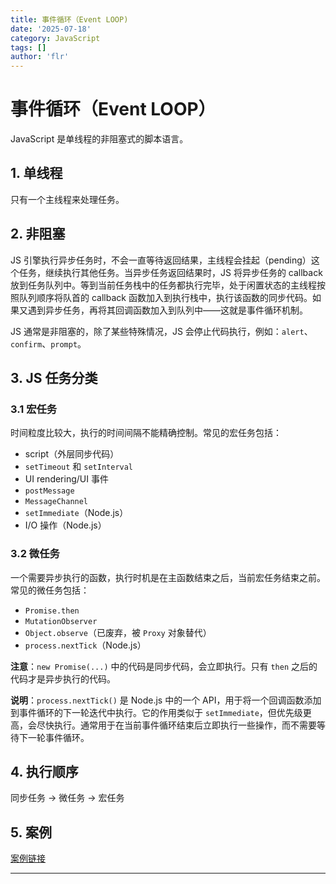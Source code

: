 ```yaml
---
title: 事件循环（Event LOOP)
date: '2025-07-18'
category: JavaScript
tags: []
author: 'flr'
---
```


# 事件循环（Event LOOP）

JavaScript 是单线程的非阻塞式的脚本语言。

## 1. 单线程

只有一个主线程来处理任务。

## 2. 非阻塞

JS 引擎执行异步任务时，不会一直等待返回结果，主线程会挂起（pending）这个任务，继续执行其他任务。当异步任务返回结果时，JS 将异步任务的 callback 放到任务队列中。等到当前任务栈中的任务都执行完毕，处于闲置状态的主线程按照队列顺序将队首的 callback 函数加入到执行栈中，执行该函数的同步代码。如果又遇到异步任务，再将其回调函数加入到队列中——这就是事件循环机制。

JS 通常是非阻塞的，除了某些特殊情况，JS 会停止代码执行，例如：`alert`、`confirm`、`prompt`。

## 3. JS 任务分类

### 3.1 宏任务

时间粒度比较大，执行的时间间隔不能精确控制。常见的宏任务包括：

- script（外层同步代码）
- `setTimeout` 和 `setInterval`
- UI rendering/UI 事件
- `postMessage`
- `MessageChannel`
- `setImmediate`（Node.js）
- I/O 操作（Node.js）

### 3.2 微任务

一个需要异步执行的函数，执行时机是在主函数结束之后，当前宏任务结束之前。常见的微任务包括：

- `Promise.then`
- `MutationObserver`
- `Object.observe`（已废弃，被 `Proxy` 对象替代）
- `process.nextTick`（Node.js）

**注意**：`new Promise(...)` 中的代码是同步代码，会立即执行。只有 `then` 之后的代码才是异步执行的代码。

**说明**：`process.nextTick()` 是 Node.js 中的一个 API，用于将一个回调函数添加到事件循环的下一轮迭代中执行。它的作用类似于 `setImmediate`，但优先级更高，会尽快执行。通常用于在当前事件循环结束后立即执行一些操作，而不需要等待下一轮事件循环。

## 4. 执行顺序

同步任务 -> 微任务 -> 宏任务

## 5. 案例

[案例链接](https://www.jianshu.com/p/57863d40cc7a)

---

